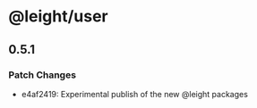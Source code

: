 # @leight/user

## 0.5.1

### Patch Changes

- e4af2419: Experimental publish of the new @leight packages
